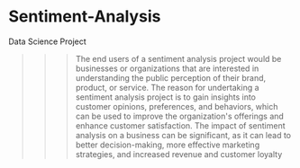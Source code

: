 # Sentiment-Analysis
Data Science Project

>>>The end users of a sentiment analysis project would be businesses or organizations that are interested in understanding the public perception of their brand, product, or service.
>>>The reason for undertaking a sentiment analysis project is to gain insights into customer opinions, preferences, and behaviors, which can be used to improve the organization's offerings and enhance customer satisfaction.
>>>The impact of sentiment analysis on a business can be significant, as it can lead to better decision-making, more effective marketing strategies, and increased revenue and customer loyalty
